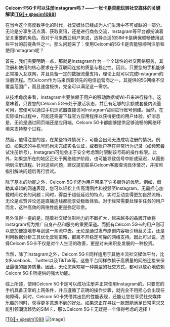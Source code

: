 **Celcom卡5G卡可以注册Instagram吗？——一张卡是否能玩转社交媒体的关键解读[[TG💪+ @esim1088](https://t.me/s/esim1088)]**

在当今这个高度数字化的时代，社交媒体已经成为人们生活中不可或缺的一部分。无论是分享生活点滴、获取资讯，还是进行商务交流，Instagram等平台都扮演着至关重要的角色。而对于马来西亚用户来说，选择合适的SIM卡是确保顺畅使用这些平台的前提条件之一。那么问题来了：使用Celcom的5G卡是否能够顺利注册和使用Instagram呢？

首先，我们需要明确一点，那就是Instagram作为一个全球性的社交网络服务，其注册和使用的核心要求在于互联网连接的质量与稳定性。因此，只要您的手机能够正常接入互联网，并且具备一定的数据流量支持，理论上就可以完成Instagram的注册流程。而Celcom作为马来西亚领先的电信运营商之一，其提供的5G网络不仅覆盖范围广，而且速度极快，完全可以满足这一需求。

从技术角度来看，Instagram主要依赖于用户的移动数据或Wi-Fi来进行操作。这意味着，只要您的Celcom 5G卡处于激活状态，并且有足够的余额或套餐内流量可用，您便可以通过手机浏览器直接访问Instagram官网进行账号创建。当然，在实际操作过程中，可能还需要下载官方应用程序以获得更佳的用户体验。好消息是，无论是通过网页端还是应用端，Celcom 5G卡都能够提供足够流畅的网络环境来支持整个过程。

然而，值得注意的是，在某些特殊情况下，可能会出现无法成功注册的情况。例如，如果您的手机号码尚未完成实名认证，或者账户存在异常行为记录（如频繁尝试注册新号），Instagram可能会出于安全考虑暂时限制该号码的操作权限。此外，如果您所在的地区正处于网络维护阶段，也可能导致信号中断或延迟，从而影响到注册进程。针对这些问题，建议提前联系Celcom客服查询具体情况，并按照指引解决问题后再行尝试。

除了基本的功能之外，Celcom 5G卡还为用户带来了许多额外的优势。例如，借助其卓越的网速表现，您可以轻松上传高清图片和视频至Instagram，无需担心加载时间过长的问题；同时，得益于超低延迟的特点，实时互动变得更加自然流畅，无论是点赞评论还是直播连线都能享受极致体验。对于经常需要处理多任务的用户而言，这种高效的网络性能更是弥足珍贵。

另外值得一提的是，随着社交媒体影响力的不断扩大，越来越多的品牌开始将Instagram视为推广自身产品和服务的重要渠道。而拥有Celcom 5G卡的用户则可以更加便捷地参与到这一潮流中去。无论是通过发布原创内容吸引粉丝关注，还是利用数据分析工具优化营销策略，都离不开稳定可靠的网络支持。因此可以说，选择Celcom 5G卡不仅是对个人生活的改善，更是对未来职业发展的一种投资。

当然，除了Instagram之外，Celcom 5G卡同样适用于其他主流社交媒体平台，比如Facebook、Twitter以及TikTok等。这些平台同样依赖于高质量的网络连接来保证最佳的服务质量。因此，无论您喜欢哪一种类型的社交方式，都可以放心地依赖Celcom 5G卡所提供的强大功能。

综上所述，使用Celcom 5G卡是可以成功注册并正常使用Instagram的。只要您的手机具备正常的上网条件，并且遵循了正确的操作步骤，就完全不用担心会出现任何障碍。同时，Celcom 5G卡凭借其出色的性能表现，还能让您在享受社交媒体乐趣的同时，获得更多意想不到的好处。如果您正在寻找一款既能满足日常需求又能引领潮流趋势的SIM卡，那么Celcom 5G卡无疑是一个值得考虑的选择！

[[TG💪+ @esim1088](https://t.me/s/esim1088) ![Image](https://i.postimg.cc/4NQfJmqS/Snipaste-2025-05-13-00-14-12.png)]